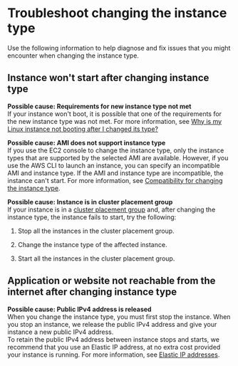 # Troubleshoot changing the instance type<a name="troubleshoot-change-instance-type"></a>

Use the following information to help diagnose and fix issues that you might encounter when changing the instance type\.

## Instance won't start after changing instance type<a name="troubleshoot-change-instance-type-no-start"></a>

**Possible cause: Requirements for new instance type not met**  
If your instance won't boot, it is possible that one of the requirements for the new instance type was not met\. For more information, see [Why is my Linux instance not booting after I changed its type?](https://aws.amazon.com/premiumsupport/knowledge-center/boot-error-linux-nitro-instance/)

**Possible cause: AMI does not support instance type**  
If you use the EC2 console to change the instance type, only the instance types that are supported by the selected AMI are available\. However, if you use the AWS CLI to launch an instance, you can specify an incompatible AMI and instance type\. If the AMI and instance type are incompatible, the instance can't start\. For more information, see [Compatibility for changing the instance type](resize-limitations.md)\.

**Possible cause: Instance is in cluster placement group**  
If your instance is in a [cluster placement group](placement-groups.md#placement-groups-cluster) and, after changing the instance type, the instance fails to start, try the following:  

1. Stop all the instances in the cluster placement group\.

1. Change the instance type of the affected instance\.

1. Start all the instances in the cluster placement group\.

## Application or website not reachable from the internet after changing instance type<a name="troubleshoot-change-instance-type-ipv4"></a>

**Possible cause: Public IPv4 address is released**  
When you change the instance type, you must first stop the instance\. When you stop an instance, we release the public IPv4 address and give your instance a new public IPv4 address\.  
To retain the public IPv4 address between instance stops and starts, we recommend that you use an Elastic IP address, at no extra cost provided your instance is running\. For more information, see [Elastic IP addresses](elastic-ip-addresses-eip.md)\.